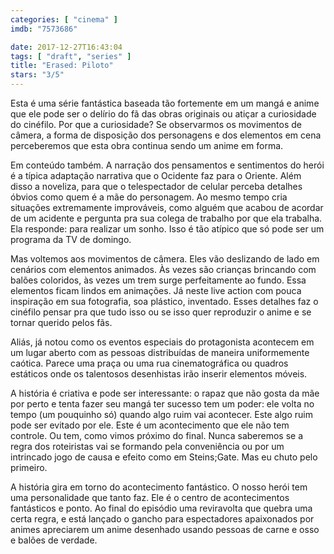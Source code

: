 ```yaml
---
categories: [ "cinema" ]
imdb: "7573686"

date: 2017-12-27T16:43:04
tags: [ "draft", "series" ]
title: "Erased: Piloto"
stars: "3/5"
---
```

Esta é uma série fantástica baseada tão fortemente em um mangá e anime que ele pode ser o delírio do fã das obras originais ou atiçar a curiosidade do cinéfilo. Por que a curiosidade? Se observarmos os movimentos de câmera, a forma de disposição dos personagens e dos elementos em cena perceberemos que esta obra continua sendo um anime em forma.

Em conteúdo também. A narração dos pensamentos e sentimentos do herói é a típica adaptação narrativa que o Ocidente faz para o Oriente. Além disso a noveliza, para que o telespectador de celular perceba detalhes óbvios como quem é a mãe do personagem. Ao mesmo tempo cria situações extremamente improváveis, como alguém que acabou de acordar de um acidente e pergunta pra sua colega de trabalho por que ela trabalha. Ela responde: para realizar um sonho. Isso é tão atípico que só pode ser um programa da TV de domingo.

Mas voltemos aos movimentos de câmera. Eles vão deslizando de lado em cenários com elementos animados. Às vezes são crianças brincando com balões coloridos, às vezes um trem surge perfeitamente ao fundo. Essa elementos ficam lindos em animações. Já neste live action com pouca inspiração em sua fotografia, soa plástico, inventado. Esses detalhes faz o cinéfilo pensar pra que tudo isso ou se isso quer reproduzir o anime e se tornar querido pelos fãs.

Aliás, já notou como os eventos especiais do protagonista acontecem em um lugar aberto com as pessoas distribuídas de maneira uniformemente caótica. Parece uma praça ou uma rua cinematográfica ou quadros estáticos onde os talentosos desenhistas irão inserir elementos móveis.

A história é criativa e pode ser interessante: o rapaz que não gosta da mãe por perto e tenta fazer seu mangá ter sucesso tem um poder: ele volta no tempo (um pouquinho só) quando algo ruim vai acontecer. Este algo ruim pode ser evitado por ele. Este é um acontecimento que ele não tem controle. Ou tem, como vimos próximo do final. Nunca saberemos se a regra dos roteiristas vai se formando pela conveniência ou por um intrincado jogo de causa e efeito como em Steins;Gate. Mas eu chuto pelo primeiro.

A história gira em torno do acontecimento fantástico. O nosso herói tem uma personalidade que tanto faz. Ele é o centro de acontecimentos fantásticos e ponto. Ao final do episódio uma reviravolta que quebra uma certa regra, e está lançado o gancho para espectadores apaixonados por animes apreciarem um anime desenhado usando pessoas de carne e osso e balões de verdade.
